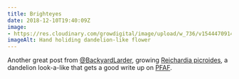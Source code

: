```yaml
---
title: Brighteyes
date: 2018-12-10T19:40:09Z
image: 
- https://res.cloudinary.com/growdigital/image/upload/w_736/v1544470914/reichardia-0689.jpg
imageAlt: Hand holiding dandelion-like flower
---
```


Another great post from [@BackyardLarder](https://twitter.com/backyardlarder), growing [Reichardia picroides](https://backyardlarder.co.uk/2018/11/reichardia-picroides/), a dandelion look-a-like that gets a good write up on [PFAF](https://pfaf.org/user/plant.aspx?latinname=Reichardia+picroides).
